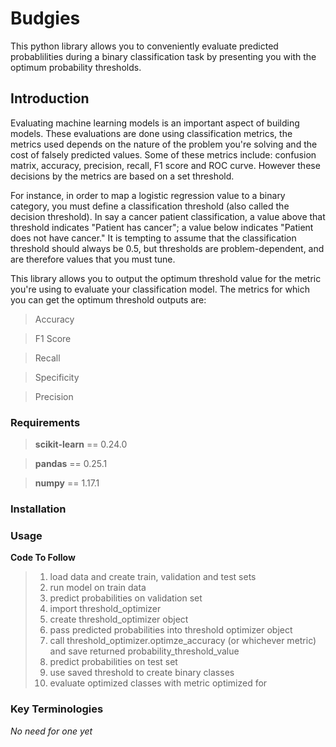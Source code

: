 # Budgies
This python library allows you to conveniently evaluate predicted probablilities during a binary classification task by presenting you with the optimum probability thresholds.


## Introduction
Evaluating machine learning models is an important aspect of building models. These evaluations are done using classification metrics, the metrics used depends on the nature of the problem you're solving and the cost of falsely predicted values. Some of these metrics include: confusion matrix, accuracy, precision, recall, F1 score and ROC curve. However these decisions by the metrics are based on a set threshold. 

For instance, in order to map a logistic regression value to a binary category, you must define a classification threshold (also called the decision threshold). In say a cancer patient classification, a value above that threshold indicates "Patient has cancer"; a value below indicates "Patient does not have cancer." It is tempting to assume that the classification threshold should always be 0.5, but thresholds are problem-dependent, and are therefore values that you must tune.

This library allows you to output the optimum threshold value for the metric you're using to evaluate your classification model. The metrics for which you can get the optimum threshold outputs are: 
> Accuracy

> F1 Score

> Recall

> Specificity

> Precision


### Requirements
> **scikit-learn** == 0.24.0

> **pandas** == 0.25.1

> **numpy** == 1.17.1


### Installation



### Usage

**Code To Follow**

> 1. load data and create train, validation and test sets
> 2. run model on train data
> 3. predict probabilities on validation set
> 4. import threshold_optimizer
> 5. create threshold_optimizer object
> 6. pass predicted probabilities into threshold optimizer object
> 7. call threshold_optimizer.optimze_accuracy (or whichever metric) and save returned probability_threshold_value
> 8. predict probabilities on test set
> 9. use saved threshold to create binary classes
> 10. evaluate optimized classes with metric optimized for


### Key Terminologies
*No need for one yet*
